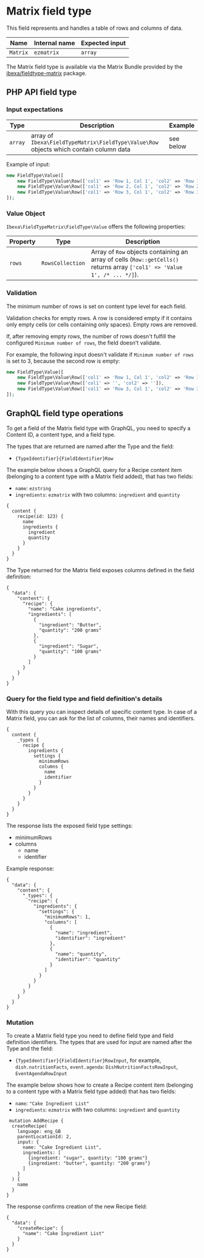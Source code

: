# Matrix field type

This field represents and handles a table of rows and columns of data.

| Name     | Internal name | Expected input |
|----------|---------------|----------------|
| `Matrix` | `ezmatrix`    | `array`        |

The Matrix field type is available via the Matrix Bundle
provided by the [ibexa/fieldtype-matrix](https://github.com/ibexa/fieldtype-matrix) package.

## PHP API field type

### Input expectations

|Type|Description|Example|
|------|------|------|
|`array`|array of `Ibexa\FieldTypeMatrix\FieldType\Value\Row` objects which contain column data|see below|

Example of input:

```php
new FieldType\Value([
    new FieldType\Value\Row(['col1' => 'Row 1, Col 1', 'col2' => 'Row 1, Col 2']),
    new FieldType\Value\Row(['col1' => 'Row 2, Col 1', 'col2' => 'Row 2, Col 2']),
    new FieldType\Value\Row(['col1' => 'Row 3, Col 1', 'col2' => 'Row 3, Col 2']),
]);
```

### Value Object

`Ibexa\FieldTypeMatrix\FieldType\Value` offers the following properties:

|Property|Type|Description|
|------|------|------|
|`rows`|`RowsCollection`|Array of `Row` objects containing an array of cells (`Row::getCells()` returns array `['col1' => 'Value 1', /* ... */]`).|

### Validation

The minimum number of rows is set on content type level for each field.

Validation checks for empty rows. A row is considered empty if it contains only empty cells (or cells containing only spaces). Empty rows are removed.

If, after removing empty rows, the number of rows doesn't fulfill the configured `Minimum number of rows`, the field doesn't validate.

For example, the following input doesn't validate if `Minimum number of rows` is set to 3, because the second row is empty:

```php
new FieldType\Value([
    new FieldType\Value\Row(['col1' => 'Row 1, Col 1', 'col2' => 'Row 1, Col 2']),
    new FieldType\Value\Row(['col1' => '', 'col2' => '']),
    new FieldType\Value\Row(['col1' => 'Row 3, Col 1', 'col2' => 'Row 3, Col 2']),
]);
```

## GraphQL field type operations

To get a field of the Matrix field type with GraphQL, you need to specify a Content ID, a content type, and a field type.

The types that are returned are named after the Type and the field:

- `{TypeIdentifier}{FieldIdentifier}Row`

The example below shows a GraphQL query for a Recipe content item (belonging to a content type with a Matrix field added), that has two fields:

- `name`: `ezstring`
- `ingredients`: `ezmatrix` with two columns: `ingredient` and `quantity`

```
{
  content {
    recipe(id: 123) {
      name
      ingredients {
        ingredient
        quantity
      }
    }
  }
}
```

The Type returned for the Matrix field exposes columns defined in the field definition:

```
{
  "data": {
    "content": {
      "recipe": {
        "name": "Cake ingredients",
        "ingredients": [
          {
            "ingredient": "Butter",
            "quantity": "200 grams"
          },
          {
            "ingredient": "Sugar",
            "quantity": "100 grams"
          }
        ]
      }
    }
  }
}
```

### Query for the field type and field definition's details

With this query you can inspect details of specific content type. In case of a Matrix field, you can ask for the list of columns, their names and identifiers.

```
{
  content {
    _types {
      recipe {
        ingredients {
          settings {
            minimumRows
            columns {
              name
              identifier
            }
          }
        }
      }
    }
  }
}
```

The response lists the exposed field type settings:

- minimumRows
- columns
    - name
    - identifier

Example response:

```
{
  "data": {
    "content": {
      "_types": {
        "recipe": {
          "ingredients": {
            "settings": {
              "minimumRows": 1,
              "columns": [
                {
                  "name": "ingredient",
                  "identifier": "ingredient"
                },
                {
                  "name": "quantity",
                  "identifier": "quantity"
                }
              ]
            }
          }
        }
      }
    }
  }
}
```

### Mutation

To create a Matrix field type you need to define field type and field definition identifiers.
The types that are used for input are named after the Type and the field:

- `{TypeIdentifier}{FieldIdentifier}RowInput`, for example, `dish.nutritionFacts`, `event.agenda`: `DishNutritionFactsRowInput`, `EventAgendaRowInput`

The example below shows how to create a Recipe content item (belonging to a content type with a Matrix field type added) that has two fields:

- `name`: `"Cake Ingredient List"`
- `ingredients`: `ezmatrix` with two columns: `ingredient` and `quantity`

```
 mutation AddRecipe {
  createRecipe(
    language: eng_GB
    parentLocationId: 2,
    input: {
      name: "Cake Ingredient List",
      ingredients: [
        {ingredient: "sugar", quantity: "100 grams"}
        {ingredient: "butter", quantity: "200 grams"}
      ]
    }
  ) {
    name
  }
}
```

The response confirms creation of the new Recipe field:

```
{
  "data": {
    "createRecipe": {
      "name": "Cake Ingredient List"
    }
  }
}

```
